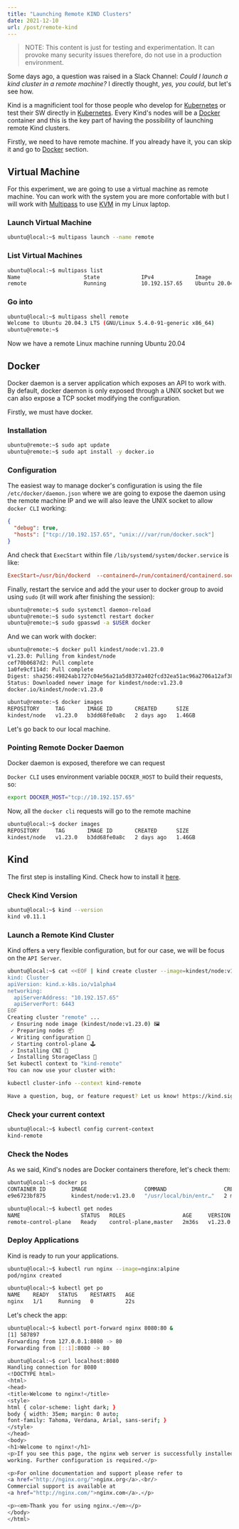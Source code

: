```yaml
---
title: "Launching Remote KIND Clusters"
date: 2021-12-10
url: /post/remote-kind
---
```


> NOTE: This content is just for testing and experimentation. It can provoke many security issues therefore, do not use in a production environment.

Some days ago, a question was raised in a Slack Channel: *Could I launch a kind cluster in a remote machine?* I directly thought, *yes, you could*, but let's see how.

Kind is a magnificient tool for those people who develop for [Kubernetes](kubernetes.io/) or test their SW directly in [Kubernetes](kubernetes.io/). Every Kind's nodes will be a [Docker](https://www.docker.com/) container and this is the key part of having the possibility of launching remote Kind clusters.

Firstly, we need to have remote machine. If you already have it, you can skip it and go to [Docker](#docker) section.

## Virtual Machine

For this experiment, we are going to use a virtual machine as remote machine. You can work with the system you are more confortable with but I will work with [Multipass](https://multipass.run/) to use [KVM](https://en.wikipedia.org/wiki/Kernel-based_Virtual_Machine) in my Linux laptop.

### Launch Virtual Machine

```bash
ubuntu@local:~$ multipass launch --name remote
```

### List Virtual Machines

```bash
ubuntu@local:~$ multipass list                   
Name                    State             IPv4             Image
remote                  Running           10.192.157.65    Ubuntu 20.04 LTS
```

### Go into

```bash
ubuntu@local:~$ multipass shell remote
Welcome to Ubuntu 20.04.3 LTS (GNU/Linux 5.4.0-91-generic x86_64)
ubuntu@remote:~$ 
```

Now we have a remote Linux machine running Ubuntu 20.04

## Docker

Docker daemon is a server application which exposes an API to work with. By default, docker daemon is only exposed through a UNIX socket but we can also expose a TCP socket modifying the configuration.

Firstly, we must have docker.

### Installation

```bash
ubuntu@remote:~$ sudo apt update
ubuntu@remote:~$ sudo apt install -y docker.io
```

### Configuration

The easiest way to manage docker's configuration is using the file `/etc/docker/daemon.json` where we are going to expose the daemon using the remote machine IP and we will also leave the UNIX socket to allow `docker CLI` working:

```json
{
  "debug": true,
  "hosts": ["tcp://10.192.157.65", "unix:///var/run/docker.sock"]
}
```

And check that `ExecStart` within file `/lib/systemd/system/docker.service` is like:

```conf
ExecStart=/usr/bin/dockerd  --containerd=/run/containerd/containerd.sock
```

Finally, restart the service and add the your user to docker group to avoid using `sudo` (it will work after finishing the session):

```bash
ubuntu@remote:~$ sudo systemctl daemon-reload
ubuntu@remote:~$ sudo systemctl restart docker
ubuntu@remote:~$ sudo gpasswd -a $USER docker
```

And we can work with docker:

```bash
ubuntu@remote:~$ docker pull kindest/node:v1.23.0
v1.23.0: Pulling from kindest/node
cef70b0687d2: Pull complete 
1a0fe9cf114d: Pull complete 
Digest: sha256:49824ab1727c04e56a21a5d8372a402fcd32ea51ac96a2706a12af38934f81ac
Status: Downloaded newer image for kindest/node:v1.23.0
docker.io/kindest/node:v1.23.0

ubuntu@remote:~$ docker images
REPOSITORY     TAG       IMAGE ID       CREATED      SIZE
kindest/node   v1.23.0   b3dd68fe0a8c   2 days ago   1.46GB
```

Let's go back to our local machine.

### Pointing Remote Docker Daemon

Docker daemon is exposed, therefore we can request

`Docker CLI` uses environment variable `DOCKER_HOST` to build their requests, so:

```bash
export DOCKER_HOST="tcp://10.192.157.65"
```

Now, all the `docker cli` requests will go to the remote machine

```bash
ubuntu@local:~$ docker images
REPOSITORY     TAG       IMAGE ID       CREATED      SIZE
kindest/node   v1.23.0   b3dd68fe0a8c   2 days ago   1.46GB
```

## Kind

The first step is installing Kind. Check how to install it [here](https://kind.sigs.k8s.io/docs/user/quick-start#installation).

### Check Kind Version

```bash
ubuntu@local:~$ kind --version
kind v0.11.1
```

### Launch a Remote Kind Cluster

Kind offers a very flexible configuration, but for our case, we will be focus on the `API Server`.

```bash
ubuntu@local:~$ cat <<EOF | kind create cluster --image=kindest/node:v1.23.0 --name remote --config=-
kind: Cluster
apiVersion: kind.x-k8s.io/v1alpha4
networking:
  apiServerAddress: "10.192.157.65"
  apiServerPort: 6443
EOF
Creating cluster "remote" ...
 ✓ Ensuring node image (kindest/node:v1.23.0) 🖼
 ✓ Preparing nodes 📦  
 ✓ Writing configuration 📜 
 ✓ Starting control-plane 🕹️ 
 ✓ Installing CNI 🔌 
 ✓ Installing StorageClass 💾 
Set kubectl context to "kind-remote"
You can now use your cluster with:

kubectl cluster-info --context kind-remote

Have a question, bug, or feature request? Let us know! https://kind.sigs.k8s.io/#community 🙂
```

### Check your current context

```bash
ubuntu@local:~$ kubectl config current-context
kind-remote
```

### Check the Nodes

As we said, Kind's nodes are Docker containers therefore, let's check them:

```bash
ubuntu@local:~$ docker ps
CONTAINER ID        IMAGE                  COMMAND                  CREATED             STATUS              PORTS                          NAMES
e9e6723bf875        kindest/node:v1.23.0   "/usr/local/bin/entr…"   2 minutes ago       Up 2 minutes        10.192.157.65:6443->6443/tcp   remote-control-plane
```

```bash
ubuntu@local:~$ kubectl get nodes
NAME                   STATUS   ROLES                  AGE     VERSION
remote-control-plane   Ready    control-plane,master   2m36s   v1.23.0
```

### Deploy Applications

Kind is ready to run your applications.

```bash
ubuntu@local:~$ kubectl run nginx --image=nginx:alpine
pod/nginx created

ubuntu@local:~$ kubectl get po
NAME    READY   STATUS    RESTARTS   AGE
nginx   1/1     Running   0          22s
```

Let's check the app:

```bash
ubuntu@local:~$ kubectl port-forward nginx 8080:80 &
[1] 587897
Forwarding from 127.0.0.1:8080 -> 80
Forwarding from [::1]:8080 -> 80

ubuntu@local:~$ curl localhost:8080
Handling connection for 8080
<!DOCTYPE html>
<html>
<head>
<title>Welcome to nginx!</title>
<style>
html { color-scheme: light dark; }
body { width: 35em; margin: 0 auto;
font-family: Tahoma, Verdana, Arial, sans-serif; }
</style>
</head>
<body>
<h1>Welcome to nginx!</h1>
<p>If you see this page, the nginx web server is successfully installed and
working. Further configuration is required.</p>

<p>For online documentation and support please refer to
<a href="http://nginx.org/">nginx.org</a>.<br/>
Commercial support is available at
<a href="http://nginx.com/">nginx.com</a>.</p>

<p><em>Thank you for using nginx.</em></p>
</body>
</html>
```
